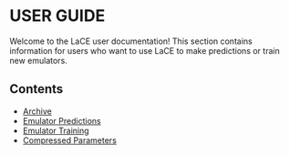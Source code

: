 # USER GUIDE

Welcome to the LaCE user documentation! This section contains information for users who want to use LaCE to make predictions or train new emulators.

## Contents

- [Archive](archive.md)
- [Emulator Predictions](emulatorPredictions.md)
- [Emulator Training](emulatorTraining.md)
- [Compressed Parameters](compressedParameters.md)
